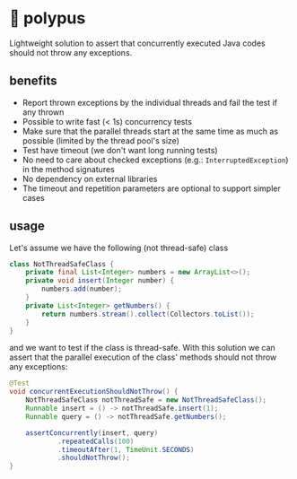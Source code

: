 # 🐙 polypus
Lightweight solution to assert that concurrently executed Java codes should not throw any exceptions.

## benefits
* Report thrown exceptions by the individual threads and fail the test if any thrown
* Possible to write fast (< 1s) concurrency tests
* Make sure that the parallel threads start at the same time as much as possible
  (limited by the thread pool's size)
* Test have timeout (we don't want long running tests)
* No need to care about checked exceptions (e.g.: `InterruptedException`) in the method signatures
* No dependency on external libraries
* The timeout and repetition parameters are optional to support simpler cases 

## usage

Let's assume we have the following (not thread-safe) class
```java
class NotThreadSafeClass {
    private final List<Integer> numbers = new ArrayList<>();
    private void insert(Integer number) {
        numbers.add(number);
    }
    private List<Integer> getNumbers() {
        return numbers.stream().collect(Collectors.toList());
    }
}
```
and we want to test if the class is thread-safe.
With this solution we can assert that the parallel execution of the class' methods should not throw any exceptions:
```java
@Test
void concurrentExecutionShouldNotThrow() {
    NotThreadSafeClass notThreadSafe = new NotThreadSafeClass();
    Runnable insert = () -> notThreadSafe.insert(1);
    Runnable query = () -> notThreadSafe.getNumbers();

    assertConcurrently(insert, query)
            .repeatedCalls(100)
            .timeoutAfter(1, TimeUnit.SECONDS)
            .shouldNotThrow();
}
```